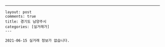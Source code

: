 ---
    layout: post
    comments: true
    title: 경기도 남양주시
    categories: [실거래가]
    ---

    2021-06-15 실거래 정보가 없습니다.

    